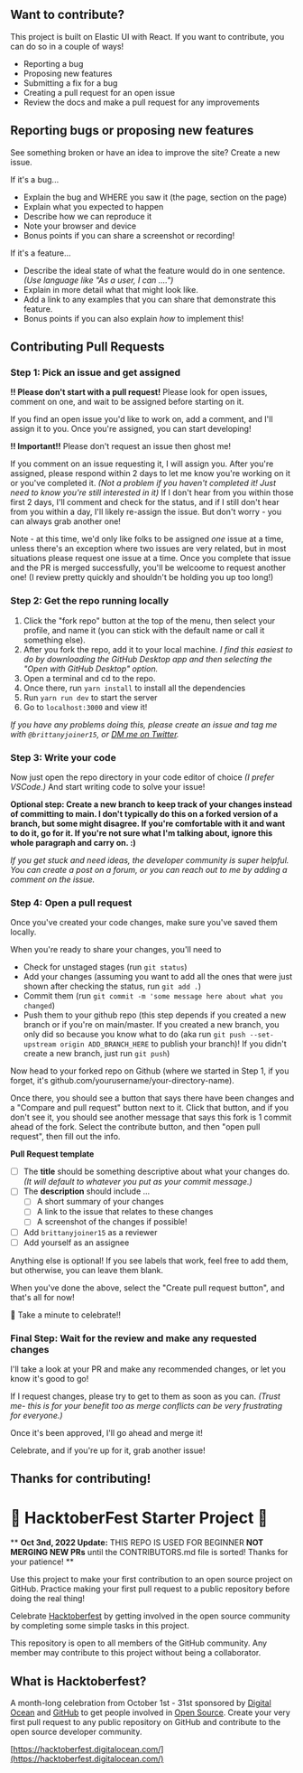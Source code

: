 
## Want to contribute?

This project is built on Elastic UI with React. If you want to contribute, you can do so in a couple of ways!

- Reporting a bug
- Proposing new features
- Submitting a fix for a bug
- Creating a pull request for an open issue
- Review the docs and make a pull request for any improvements

## Reporting bugs or proposing new features

See something broken or have an idea to improve the site? Create a new issue.

If it's a bug...

- Explain the bug and WHERE you saw it (the page, section on the page)
- Explain what you expected to happen
- Describe how we can reproduce it
- Note your browser and device
- Bonus points if you can share a screenshot or recording!

If it's a feature...

- Describe the ideal state of what the feature would do in one sentence. _(Use language like "As a user, I can ....")_
- Explain in more detail what that might look like.
- Add a link to any examples that you can share that demonstrate this feature.
- Bonus points if you can also explain _how_ to implement this!

## Contributing Pull Requests

### Step 1: Pick an issue and get assigned

**!! Please don't start with a pull request!** Please look for open issues, comment on one, and wait to be assigned before starting on it.

If you find an open issue you'd like to work on, add a comment, and I'll assign it to you. Once you're assigned, you can start developing!

**!! Important!!** Please don't request an issue then ghost me!

If you comment on an issue requesting it, I will assign you. After you're assigned, please respond within 2 days to let me know you're working on it or you've completed it. _(Not a problem if you haven't completed it! Just need to know you're still interested in it)_ If I don't hear from you within those first 2 days, I'll comment and check for the status, and if I still don't hear from you within a day, I'll likely re-assign the issue. But don't worry - you can always grab another one!

Note - at this time, we'd only like folks to be assigned _one_ issue at a time, unless there's an exception where two issues are very related, but in most situations please request one issue at a time. Once you complete that issue and the PR is merged successfully, you'll be welcoome to request another one! (I review pretty quickly and shouldn't be holding you up too long!)

### Step 2: Get the repo running locally

1. Click the "fork repo" button at the top of the menu, then select your profile, and name it (you can stick with the default name or call it something else).
2. After you fork the repo, add it to your local machine. _I find this easiest to do by downloading the GitHub Desktop app and then selecting the "Open with GitHub Desktop" option._
3. Open a terminal and cd to the repo.
4. Once there, run `yarn install` to install all the dependencies
5. Run `yarn run dev` to start the server
6. Go to `localhost:3000` and view it!

_If you have any problems doing this, please create an issue and tag me with `@brittanyjoiner15`, or [DM me on Twitter](https://twitter.com/britt_joiner)._

### Step 3: Write your code

Now just open the repo directory in your code editor of choice _(I prefer VSCode.)_ And start writing code to solve your issue!

**Optional step: Create a new branch to keep track of your changes instead of committing to main. I don't typically do this on a forked version of a branch, but some might disagree. If you're comfortable with it and want to do it, go for it. If you're not sure what I'm talking about, ignore this whole paragraph and carry on. :)**

_If you get stuck and need ideas, the developer community is super helpful. You can create a post on a forum, or you can reach out to me by adding a comment on the issue._

### Step 4: Open a pull request

Once you've created your code changes, make sure you've saved them locally.

When you're ready to share your changes, you'll need to

- Check for unstaged stages (run `git status`)
- Add your changes (assuming you want to add all the ones that were just shown after checking the status, run `git add .`)
- Commit them (run `git commit -m 'some message here about what you changed`)
- Push them to your github repo (this step depends if you created a new branch or if you're on main/master. If you created a new branch, you only did so because you know what to do (aka run `git push --set-upstream origin ADD_BRANCH_HERE` to publish your branch)! If you didn't create a new branch, just run `git push`)

Now head to your forked repo on Github (where we started in Step 1, if you forget, it's github.com/yourusername/your-directory-name).

Once there, you should see a button that says there have been changes and a "Compare and pull request" button next to it. Click that button, and if you don't see it, you should see another message that says this fork is 1 commit ahead of the fork. Select the contribute button, and then "open pull request", then fill out the info.

**Pull Request template**

- [ ] The **title** should be something descriptive about what your changes do. _(It will default to whatever you put as your commit message.)_
- [ ] The **description** should include ...
  - [ ] A short summary of your changes
  - [ ] A link to the issue that relates to these changes
  - [ ] A screenshot of the changes if possible!
- [ ] Add `brittanyjoiner15` as a reviewer
- [ ] Add yourself as an assignee

Anything else is optional! If you see labels that work, feel free to add them, but otherwise, you can leave them blank.

When you've done the above, select the "Create pull request button", and that's all for now!

🎉 Take a minute to celebrate!!

### Final Step: Wait for the review and make any requested changes

I'll take a look at your PR and make any recommended changes, or let you know it's good to go!

If I request changes, please try to get to them as soon as you can. _(Trust me- this is for your benefit too as merge conflicts can be very frustrating for everyone.)_

Once it's been approved, I'll go ahead and merge it!

Celebrate, and if you're up for it, grab another issue!

## Thanks for contributing!

# 🤠 HacktoberFest Starter Project 🤠	

** __Oct 3nd, 2022 Update:__ THIS REPO IS USED FOR BEGINNER __NOT MERGING NEW PRs__ until the CONTRIBUTORS.md file is sorted! Thanks for your patience! **

Use this project to make your first contribution to an open source project on GitHub. Practice making your first pull request to a public repository before doing the real thing!

Celebrate [Hacktoberfest](https://hacktoberfest.digitalocean.com/) by getting involved in the open source community by completing some simple tasks in this project.

This repository is open to all members of the GitHub community. Any member may contribute to this project without being a collaborator.



## What is Hacktoberfest?
A month-long celebration from October 1st - 31st sponsored by [Digital Ocean](https://hacktoberfest.digitalocean.com/) and [GitHub](https://github.com/blog/2433-celebrate-open-source-this-october-with-hacktoberfest) to get people involved in [Open Source](https://github.com/open-source). Create your very first pull request to any public repository on GitHub and contribute to the open source developer community.

[https://hacktoberfest.digitalocean.com/](https://hacktoberfest.digitalocean.com/)

